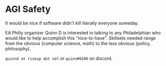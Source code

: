 # AGI Safety

It would be nice if software didn't kill literally everyone someday. 

EA Philly organizer Quinn D is interested in talking to any Philadelphian who would like to help accomplish this "nice-to-have". Skillsets needed range from the obvious (computer science, math) to the less obvious (policy, philosophy). 

`quinnd at riseup dot net` or `quinn#9100` on discord. 

